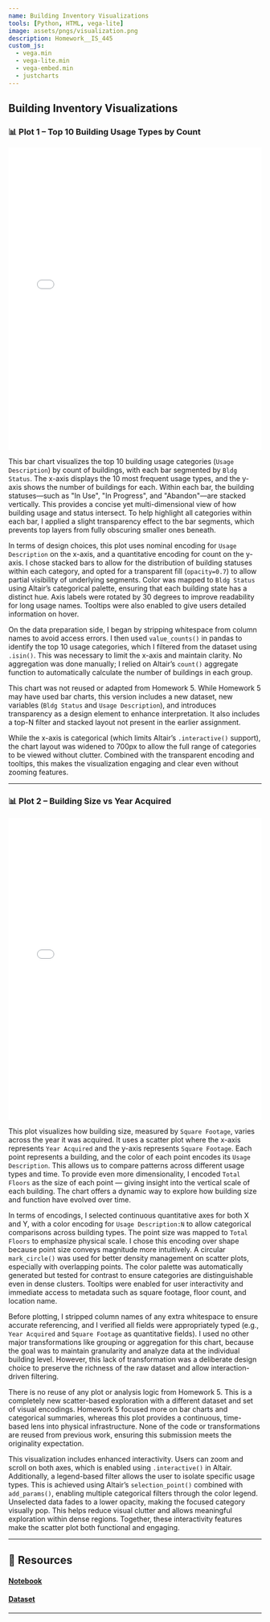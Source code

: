 ```yaml
---
name: Building Inventory Visualizations
tools: [Python, HTML, vega-lite]
image: assets/pngs/visualization.png
description: Homework__IS_445
custom_js:
  - vega.min
  - vega-lite.min
  - vega-embed.min
  - justcharts
---
```


## Building Inventory Visualizations


### 📊 Plot 1 – Top 10 Building Usage Types by Count

<iframe src="/assets/plot1.html" width="100%" height="600px" frameborder="0" scrolling="no"></iframe>

This bar chart visualizes the top 10 building usage categories (`Usage Description`) by count of buildings, with each bar segmented by `Bldg Status`. The x-axis displays the 10 most frequent usage types, and the y-axis shows the number of buildings for each. Within each bar, the building statuses—such as "In Use", "In Progress", and "Abandon"—are stacked vertically. This provides a concise yet multi-dimensional view of how building usage and status intersect. To help highlight all categories within each bar, I applied a slight transparency effect to the bar segments, which prevents top layers from fully obscuring smaller ones beneath.

In terms of design choices, this plot uses nominal encoding for `Usage Description` on the x-axis, and a quantitative encoding for count on the y-axis. I chose stacked bars to allow for the distribution of building statuses within each category, and opted for a transparent fill (`opacity=0.7`) to allow partial visibility of underlying segments. Color was mapped to `Bldg Status` using Altair’s categorical palette, ensuring that each building state has a distinct hue. Axis labels were rotated by 30 degrees to improve readability for long usage names. Tooltips were also enabled to give users detailed information on hover.

On the data preparation side, I began by stripping whitespace from column names to avoid access errors. I then used `value_counts()` in pandas to identify the top 10 usage categories, which I filtered from the dataset using `.isin()`. This was necessary to limit the x-axis and maintain clarity. No aggregation was done manually; I relied on Altair’s `count()` aggregate function to automatically calculate the number of buildings in each group.

This chart was not reused or adapted from Homework 5. While Homework 5 may have used bar charts, this version includes a new dataset, new variables (`Bldg Status` and `Usage Description`), and introduces transparency as a design element to enhance interpretation. It also includes a top-N filter and stacked layout not present in the earlier assignment.

While the x-axis is categorical (which limits Altair’s `.interactive()` support), the chart layout was widened to 700px to allow the full range of categories to be viewed without clutter. Combined with the transparent encoding and tooltips, this makes the visualization engaging and clear even without zooming features.

---

### 📊 Plot 2 – Building Size vs Year Acquired

<iframe src="/assets/plot2.html" width="100%" height="600px" frameborder="0" scrolling="no"></iframe>

This plot visualizes how building size, measured by `Square Footage`, varies across the year it was acquired. It uses a scatter plot where the x-axis represents `Year Acquired` and the y-axis represents `Square Footage`. Each point represents a building, and the color of each point encodes its `Usage Description`. This allows us to compare patterns across different usage types and time. To provide even more dimensionality, I encoded `Total Floors` as the size of each point — giving insight into the vertical scale of each building. The chart offers a dynamic way to explore how building size and function have evolved over time.

In terms of encodings, I selected continuous quantitative axes for both X and Y, with a color encoding for `Usage Description:N` to allow categorical comparisons across building types. The point size was mapped to `Total Floors` to emphasize physical scale. I chose this encoding over shape because point size conveys magnitude more intuitively. A circular `mark_circle()` was used for better density management on scatter plots, especially with overlapping points. The color palette was automatically generated but tested for contrast to ensure categories are distinguishable even in dense clusters. Tooltips were enabled for user interactivity and immediate access to metadata such as square footage, floor count, and location name.

Before plotting, I stripped column names of any extra whitespace to ensure accurate referencing, and I verified all fields were appropriately typed (e.g., `Year Acquired` and `Square Footage` as quantitative fields). I used no other major transformations like grouping or aggregation for this chart, because the goal was to maintain granularity and analyze data at the individual building level. However, this lack of transformation was a deliberate design choice to preserve the richness of the raw dataset and allow interaction-driven filtering.

There is no reuse of any plot or analysis logic from Homework 5. This is a completely new scatter-based exploration with a different dataset and set of visual encodings. Homework 5 focused more on bar charts and categorical summaries, whereas this plot provides a continuous, time-based lens into physical infrastructure. None of the code or transformations are reused from previous work, ensuring this submission meets the originality expectation.

This visualization includes enhanced interactivity. Users can zoom and scroll on both axes, which is enabled using `.interactive()` in Altair. Additionally, a legend-based filter allows the user to isolate specific usage types. This is achieved using Altair’s `selection_point()` combined with `add_params()`, enabling multiple categorical filters through the color legend. Unselected data fades to a lower opacity, making the focused category visually pop. This helps reduce visual clutter and allows meaningful exploration within dense regions. Together, these interactivity features make the scatter plot both functional and engaging.

---
## 🔗 Resources

#### [Notebook](https://nbviewer.org/github/jeya17112k/jeya17112k.github.io/blob/main/Assignment6_BuildingInventory_Visualizations.ipynb)

#### [Dataset](https://raw.githubusercontent.com/UIUC-iSchool-DataViz/is445_data/main/building_inventory.csv)

---
